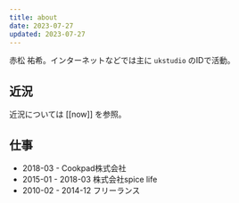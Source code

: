 ```yaml
---
title: about
date: 2023-07-27
updated: 2023-07-27
---
```



赤松 祐希。インターネットなどでは主に `ukstudio` のIDで活動。

## 近況

近況については [[now]] を参照。

## 仕事

- 2018-03 - Cookpad株式会社
- 2015-01 - 2018-03 株式会社spice life
- 2010-02 - 2014-12 フリーランス